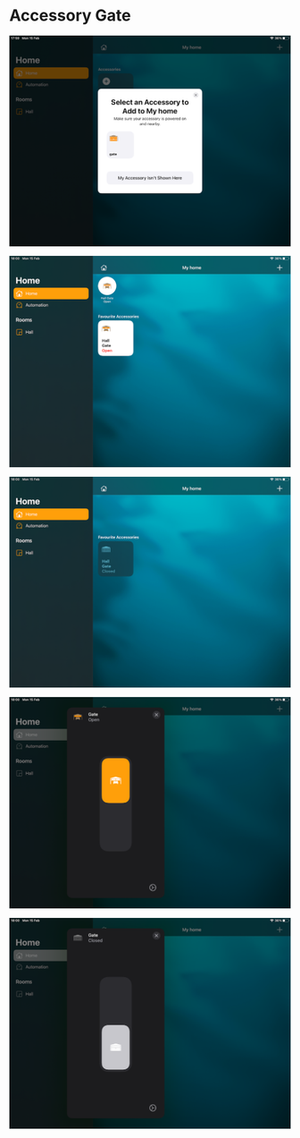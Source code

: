 # Accessory Gate

![](https://github.com/alpr777/homekit/blob/main/gallery/gate_1.png)

![](https://github.com/alpr777/homekit/blob/main/gallery/gate_2.png)

![](https://github.com/alpr777/homekit/blob/main/gallery/gate_3.png)

![](https://github.com/alpr777/homekit/blob/main/gallery/gate_4.png)

![](https://github.com/alpr777/homekit/blob/main/gallery/gate_5.png)